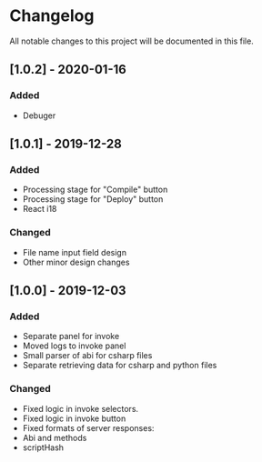 
# Changelog
All notable changes to this project will be documented in this file.

## [1.0.2] - 2020-01-16
### Added
- Debuger


## [1.0.1] - 2019-12-28
### Added
- Processing stage for "Compile" button
- Processing stage for "Deploy" button
- React i18
### Changed
- File name input field design
- Other minor design changes


## [1.0.0] - 2019-12-03
### Added
- Separate panel for invoke
- Moved logs to invoke panel
- Small parser of abi for csharp files
- Separate retrieving data for csharp and python files
### Changed
-  Fixed logic in invoke selectors.
- Fixed logic in invoke button
- Fixed formats of server responses:
 - Abi and methods
 - scriptHash

